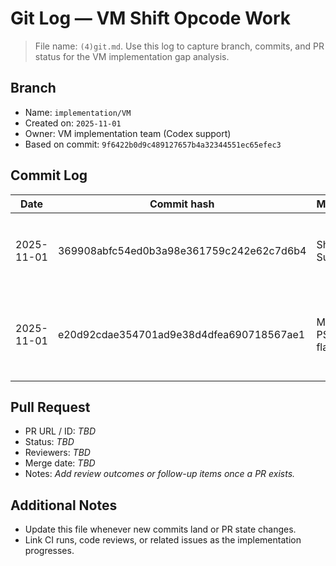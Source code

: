 # Git Log — VM Shift Opcode Work

> File name: `(4)git.md`. Use this log to capture branch, commits, and PR status for the VM implementation gap analysis.

## Branch
- Name: `implementation/VM`
- Created on: `2025-11-01`
- Owner: VM implementation team (Codex support)
- Based on commit: `9f6422b0d9c489127657b4a32344551ec65efec3`

## Commit Log
| Date | Commit hash | Message | Author | Notes |
| --- | --- | --- | --- | --- |
| 2025-11-01 | 369908abfc54ed0b3a98e361759c242e62c7d6b4 | Shift Support | Hans Einar | Adds LSL/LSR/ASR opcodes, documentation updates, and regression test `python/tests/test_vm_shift_ops.py`. ✔ `python -m pytest python/tests/test_vm_shift_ops.py` |
| 2025-11-01 | e20d92cdae354701ad9e38d4dfea690718567ae1 | MiniVM PSW flags | Hans Einar | Implements full Z/C/N/V handling across ADD/SUB/CMP/MUL/logic/shift ops, documents PSW semantics, and adds `python/tests/test_vm_psw_flags.py`. ✔ `python -m pytest python/tests` |

## Pull Request
- PR URL / ID: _TBD_
- Status: _TBD_
- Reviewers: _TBD_
- Merge date: _TBD_
- Notes: _Add review outcomes or follow-up items once a PR exists._

## Additional Notes
- Update this file whenever new commits land or PR state changes.
- Link CI runs, code reviews, or related issues as the implementation progresses.

